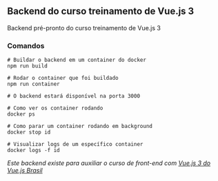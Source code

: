 ## Backend do curso treinamento de Vue.js 3

Backend pré-pronto do curso treinamento de Vue.js 3

### Comandos

```
# Buildar o backend em um container do docker
npm run build

# Rodar o container que foi buildado
npm run container

# O backend estará disponível na porta 3000

# Como ver os container rodando
docker ps

# Como parar um container rodando em background
docker stop id

# Visualizar logs de um específico container
docker logs -f id
```

_Este backend existe para auxiliar o curso de front-end com [Vue.js 3 do Vue.js Brasil](https://treinamento.vuejsbrasil.org/)_

